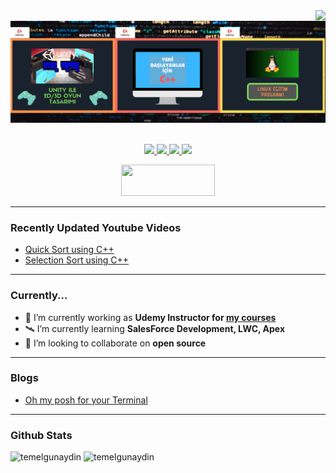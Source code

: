 <img align=right src="https://visitor-badge.laobi.icu/badge?page_id=TemelGunaydin.TemelGunaydin">
<br>

<a href="https://temelgunaydin.github.io/">
  <img src="https://github.com/TemelGunaydin/Assets/blob/e740276a63547709a30171b58139568d66806d8b/BG.png"/>
</a>
<br>
<br>
<p align="center">
  <a href="https://twitter.com/gunaydin_temel">
    <img src="https://img.shields.io/twitter/follow/gunaydin_temel?label=Twitter&logo=twitter&style=for-the-badge&color=green" />
  </a>
    <a href="https://www.youtube.com/channel/UCHSWsc6J1c8hWfMT3Ik8rgw">
    <img src="https://img.shields.io/youtube/channel/subscribers/UC5mnBodB73bR88fLXHSfzYA?style=for-the-badge&logo=youtube&label=Youtube&color=green&logoColor=red" />
  </a>
   <a href="https://www.linkedin.com/in/temel-gunaydin-b0a504186/">
    <img src="https://img.shields.io/badge/LinkedIn-0077B5?style=for-the-badge&logo=linkedin&color=grey&logoColor=red"/>
  </a>
   <a href="https://www.linkedin.com/in/temel-gunaydin-b0a504186/">
    <img src="https://img.shields.io/badge/BITCOIN-DONATE-green?style=for-the-badge"/>
  </a>
</p>
<p align = "center">
 <a href="https://www.buymeacoffee.com/tgunaydinD/">
    <img  style="width:150px;height:50px"src="https://uce769809dcf9f482a03ea62465e.previews.dropboxusercontent.com/p/thumb/ABiL0H1T5sQUVIIRR4VRD8UgU8NE7UHmKjQtqK62Mr4-h68Gv8EAg7ZEAjjP8unosj6462mBkUlDhuwB3CIa_NDEpGzbJvCmVs4JKpKRLMiGgzGSArHzzqgw65XMSrczpn2cvyIGNJzJC0du7Cyx8rl4XAbtloEM-wGbsFrwUwwI4N-LWjBBbVZrf5aeUf2s7iQbqMEhMMkCztRroE-M9m8YOG1AZ7idCScPQDt6yvE4LkaeabrpS4iyUJsgmCaMrE9-xyg4We5pUT2ioJu-yai4V75Uu-SrqMgBynONQ_e13UkCKRF_b34MDhM7bylNPdUe680djUYM5bZDJYRxEvs-L1VbosFo0Hw89yWRb4BoAWbNVyLWTbGYnPpdx6SaEJ0/p.png"/>
  </a>
</p>

---
### Recently Updated Youtube Videos

* [Quick Sort using C++](https://www.youtube.com/watch?v=v7sIbpfkXC0)
* [Selection Sort using C++](https://www.youtube.com/watch?v=8X7VfJ2Rc8o)
---
### Currently...
- 🚀 I’m currently working as **Udemy Instructor for [my courses](https://temelgunaydin.github.io/)**
- 🛰️ I’m currently learning **SalesForce Development, LWC, Apex**
- 🤝 I’m looking to collaborate on **open source**

---
### Blogs
* [Oh my posh for your Terminal]()
---
### Github Stats
<p align="left"> <img src="https://github-readme-stats.vercel.app/api?username=temelgunaydin&layout=compact&show_icons=true&theme=calm&hide_border=true" alt="temelgunaydin" />
<img src="https://github-readme-stats.vercel.app/api/top-langs/?username=temelgunaydin&layout=compact&&theme=calm&hide_border=true" alt="temelgunaydin" />
